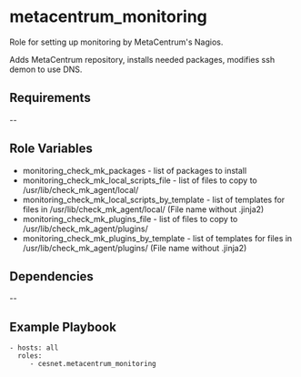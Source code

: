 metacentrum_monitoring
======================

Role for setting up monitoring by MetaCentrum's Nagios.

Adds MetaCentrum repository, installs needed packages, modifies ssh demon to use DNS.

Requirements
------------

--

Role Variables
--------------

- monitoring_check_mk_packages - list of packages to install
- monitoring_check_mk_local_scripts_file - list of files to copy to /usr/lib/check_mk_agent/local/
- monitoring_check_mk_local_scripts_by_template - list of templates for files in /usr/lib/check_mk_agent/local/ (File name without .jinja2)
- monitoring_check_mk_plugins_file - list of files to copy to /usr/lib/check_mk_agent/plugins/
- monitoring_check_mk_plugins_by_template - list of templates for files in /usr/lib/check_mk_agent/plugins/ (File name without .jinja2)

Dependencies
------------

--

Example Playbook
----------------

    - hosts: all
      roles:
         - cesnet.metacentrum_monitoring
